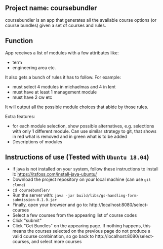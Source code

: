 ## Project name: coursebundler
coursebundler is an app that generates all the available course options (or course bundles) given a set of courses and rules.

## Function
App receives a list of modules with a few attributes like: 
- term
- engineering area etc.

It also gets a bunch of rules it has to follow. For example:
- must select 4 modules in michaelmas and 4 in lent
- must have at least 1 management module
- must have 2 cw etc

It will output all the possible module choices that abide by those rules.

Extra features:
- for each module selection, show possible alternatives, e.g. selections with only 1 different module. Can use similar strategy to git, that shows in red what is removed and in green what is to be added
- Descriptions of modules 

## Instructions of use (Tested with `Ubuntu 18.04`)
- If java is not installed on your system, follow these instructions to install it: https://itsfoss.com/install-java-ubuntu/
- Download the project repository on your local machine (can use `git clone`)
- `cd coursebundler/`
- Run the server with: `java -jar build/libs/gs-handling-form-submission-0.1.0.jar`
- Finally, open your browser and go to: http://localhost:8080/select-courses
- Select a few courses from the appearing list of course codes
- Click "submit"
- Click "Get Bundles" on the appearing page. If nothing happens, this means the courses selected on the previous page do not produce a valid course combination, so go back to http://localhost:8080/select-courses, and select more courses
